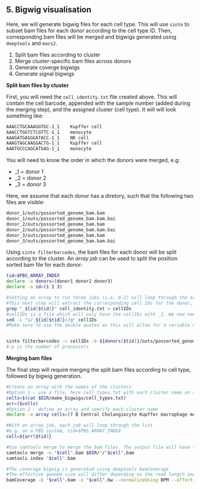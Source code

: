 ## 5. Bigwig visualisation 

Here, we will generate bigwig files for each cell type. This will use `sinto` to subset bam files for each donor according to the cell type ID. Then, corresponding bam files will be merged and bigwigs generated using `deeptools` and `macs2`.

1. Split bam files according to cluster
2. Merge cluster-specific bam files across donors
3. Generate coverge bigwigs
4. Generate signal bigwigs

**Split bam files by cluster**

First, you will need the `cell_identity.txt` file created above. This will contain the cell barcode, appended with the sample number (added during the merging step), and the assigned cluster (cell type). It will will look something like:

```bash
AAACCTGCAAAGGTGC-1_1	Kupffer cell
AAACCTGGTCTCGTTC-1_1	monocyte
AAAGATGAGGGATACC-1_1	NK cell
AAAGTAGCAAGGACTG-1_1	Kupffer cell
AAATGCCCAGCATGAG-1_1	monocyte
```

You will need to know the order in which the donors were merged, e.g:

- _1 = donor 1 
- _2 = donor 2 
- _3 = donor 3 

Here, we assume that each donor has a diretory, such that the following two files are visible:

```bash
donor_1/outs/possorted_genome_bam.bam
donor_1/outs/possorted_genome_bam.bam.bai
donor_2/outs/possorted_genome_bam.bam
donor_2/outs/possorted_genome_bam.bam.bai
donor_3/outs/possorted_genome_bam.bam
donor_3/outs/possorted_genome_bam.bam.bai
```

Using `sinto filterbarcodes`, the bam files for each donor will be split according to the cluster. An *array job* can be used to split the position sorted bam file for each donor:

```bash
tid=$PBS_ARRAY_INDEX
declare -a donors=(donor1 donor2 donor3)
declare -a id=(1 2 3)

#Setting an array to run three jobs (i.e. 0-2) will loop through the arrays to analyse donor1, 2 and 3 independently. 
#This next step will extract the corresponding cell IDs for the donor, e.g. lines which have _1, _2 or _3 depending on which job in the array is running.
grep "_${id[$tid]}" cell_identity.txt > cellIDs
#cellIDs is a file which will only have the cellIDs with _1. We now need to remove _1 as this was added in the merging step and is missing from the cell IDs in the original bam file.
sed -i "s/_${id[$tid]}//g" cellIDs 
#Make sure to use the double quotes as this will allow for a variable within the command.


sinto filterbarcodes -c cellIDs -b ${donors[$tid]}/outs/possorted_genome_bam.bam -p 6 --outdir ${donors[$tid]}
#-p is the number of processors
```

**Merging bam files**

The final step will require merging the split bam files according to cell type, followed by bigwig generation.

```bash
#Create an array with the names of the clusters
#Option 1 - use a file, here cell_types.txt with each cluster name on a new line
cells=$(cat $DIR/make_bigwigs/cell_types.txt)
arr=($cells)
#Option 2 - define an array and specify each cluster name
declare -a array cells=(7 B Central Cholangiocyte Kupffer macrophage monocyte NK otherEC Pericentral)

#With an array job, each job will loop through the list 
#e.g. on a PBS system, tid=$PBS_ARRAY_INDEX
cell=${arr[$tid]}

#Use samtools merge to merge the bam files. The output file will have the cluster/cell type name and will merge the corresponding bam files in the donor subdirectories. 
samtools merge -o "$cell".bam $DIR/*/"$cell".bam
samtools index "$cell".bam

#The coverage bigwig is generated using deeptools bamCoverage
#The effective genome size will differ depending on the read length and reference genome used
bamCoverage -b "$cell".bam -o "$cell".bw --normalizeUsing BPM --effectiveGenomeSize 2913022398
```


